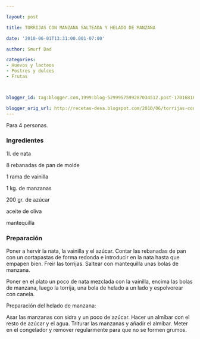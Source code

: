 ```yaml
---

layout: post

title: TORRIJAS CON MANZANA SALTEADA Y HELADO DE MANZANA

date: '2010-06-01T13:31:00.001-07:00'

author: Smurf Dad

categories:
- Huevos y lacteos
- Postres y dulces
- Frutas



blogger_id: tag:blogger.com,1999:blog-5299957599287034512.post-1701681626759118793

blogger_orig_url: http://recetas-desa.blogspot.com/2010/06/torrijas-con-manzana-salteada-y-helado.html
---
```


Para 4 personas.

<h3>Ingredientes</h3>

1l. de nata

8 rebanadas de pan de molde

1 rama de vainilla

1 kg. de manzanas

200 gr. de azúcar

aceite de oliva

mantequilla

<h3>Preparación</h3>

Poner a hervir la nata, la vainilla y el azúcar. Contar las rebanadas de pan con un cortapastas de forma redonda e introducir en la nata hasta que empapen bien. Freir las torrijas. Saltear con mantequilla unas bolas de manzana.

Poner en el plato un poco de nata mezclada con la vainilla, encima las bolas de manzana, luego la torrija, una bola de helado a un lado y espolvorear con canela.

Preparación del helado de manzana:

Asar las manzanas con sidra y un poco de azúcar. Hacer un almíbar con el resto de azúcar y el agua. Triturar las manzanas y añadir el almíbar. Meter en el congelador y remover regularmente para que no se formen grumos.